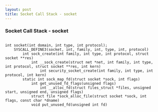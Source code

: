 ```yaml
---
layout: post
title: Socket Call Stack - socket
---
```


### Socket Call Stack - socket

<pre><code>
int socket(int domain, int type, int protocol);
    SYSCALL_DEFINE3(socket, int, family, int, type, int, protocol)
        int sock_create(int family, int type, int protocol, struct socket **res)
            int __sock_create(struct net *net, int family, int type, int protocol, struct socket **res, int kern)
                int security_socket_create(int family, int type, int protocol, int kern)
        static int sock_map_fd(struct socket *sock, int flags)
            int get_unused_fd_flags(unsigned flags)
                int __alloc_fd(struct files_struct *files, unsigned start, unsigned end, unsigned flags)
            struct file *sock_alloc_file(struct socket *sock, int flags, const char *dname)
            void put_unused_fd(unsigned int fd)
</code></pre>
